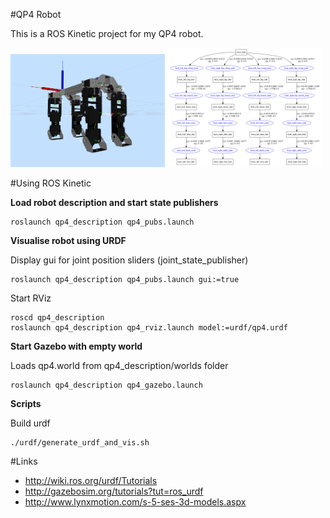 #QP4 Robot

This is a ROS Kinetic project for my QP4 robot.

<img src="/assets/images/rviz_screenshot_2016_11_17-18_08_41.png" alt="alt text" width="49%" >
<img src="/assets/images/urdf.png" alt="alt text" width="49%" >

#Using ROS Kinetic

__Load robot description and start state publishers__
~~~~
roslaunch qp4_description qp4_pubs.launch
~~~~

__Visualise robot using URDF__

Display gui for joint position sliders (joint_state_publisher)
~~~~
roslaunch qp4_description qp4_pubs.launch gui:=true
~~~~

Start RViz
~~~~
roscd qp4_description
roslaunch qp4_description qp4_rviz.launch model:=urdf/qp4.urdf
~~~~

__Start Gazebo with empty world__

Loads qp4.world from qp4_description/worlds folder
~~~~
roslaunch qp4_description qp4_gazebo.launch
~~~~

__Scripts__

Build urdf
~~~~
./urdf/generate_urdf_and_vis.sh
~~~~

#Links

* http://wiki.ros.org/urdf/Tutorials
* http://gazebosim.org/tutorials?tut=ros_urdf
* http://www.lynxmotion.com/s-5-ses-3d-models.aspx

